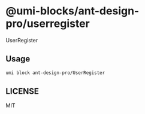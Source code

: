 # @umi-blocks/ant-design-pro/userregister

UserRegister

## Usage

```sh
umi block ant-design-pro/UserRegister
```

## LICENSE

MIT
